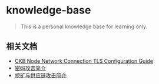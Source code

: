 # knowledge-base
> This is a personal knowledge base for learning only.

## 相关文档
- [CKB Node Network Connection TLS Configuration Guide](ckb-p2p-tls-guide.md)
- [密码攻击简介](密码攻击.md)
- [挖矿与供应链攻击简介](挖矿与供应链攻击.md)
